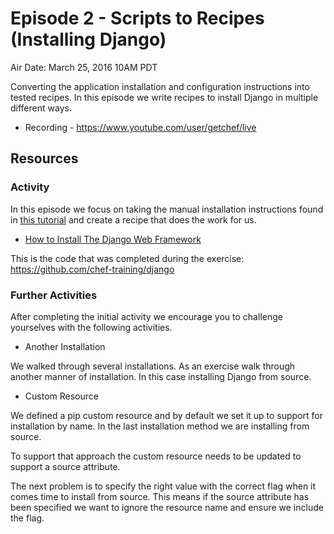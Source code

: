 # Episode 2 - Scripts to Recipes (Installing Django)

Air Date: March 25, 2016 10AM PDT

Converting the application installation and configuration instructions into tested recipes. In this episode we write recipes to install Django in multiple different ways.

* Recording - https://www.youtube.com/user/getchef/live

## Resources

### Activity

In this episode we focus on taking the manual installation instructions found in [this tutorial](https://www.digitalocean.com/community/tutorials/how-to-install-the-django-web-framework-on-ubuntu-14-04) and create a recipe that does the work for us.

* [How to Install The Django Web Framework](https://www.digitalocean.com/community/tutorials/how-to-install-the-django-web-framework-on-ubuntu-14-04)

This is the code that was completed during the exercise: https://github.com/chef-training/django

### Further Activities

After completing the initial activity we encourage you to challenge yourselves with the following activities.

* Another Installation

We walked through several installations. As an exercise walk through another manner of installation. In this case installing Django from source.

* Custom Resource

We defined a pip custom resource and by default we set it up to support for installation by name. In the last installation method we are installing from source.

To support that approach the custom resource needs to be updated to support a source attribute.

The next problem is to specify the right value with the correct flag when it comes time to install from source. This means if the source attribute has been specified we want to ignore the resource name and ensure we include the flag.
